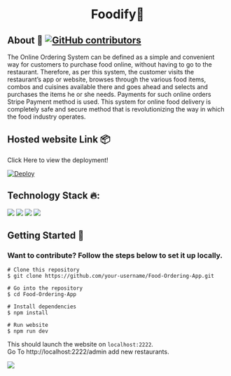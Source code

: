 <b><h1 align=center>Foodify<span>&#127839;</span></h1></b>

## <strong>About 🚩 [![GitHub contributors](https://img.shields.io/github/contributors/nikitakapoor1919/Food-Ordering-App.svg)](https://github.com/nikitakapoor1919/Food-Ordering-App/graphs/contributors/)</strong>
The Online Ordering System can be defined as a simple and convenient way for customers to purchase food online, without having to go to the restaurant. Therefore, as per this system, the customer visits the restaurant’s app or website, browses through the various food items, combos and cuisines available there and goes ahead and selects and purchases the items he or she needs. Payments for such online orders Stripe Payment method is used. This system for online food delivery is completely safe and secure method that is revolutionizing the way in which the food industry operates.

## <strong>Hosted website Link 📦 </strong>

Click Here to view the deployment!
 
[![Deploy](https://www.herokucdn.com/deploy/button.svg)](https://food-delievery.herokuapp.com/)

## <strong>Technology Stack 🔥:</strong>
<img src="https://img.shields.io/badge/node.js%20-%2343853D.svg?&style=for-the-badge&logo=node.js&logoColor=white"/> <img src="https://img.shields.io/badge/express.js%20-%23404d59.svg?&style=for-the-badge"/> <img src ="https://img.shields.io/badge/MongoDB-%234ea94b.svg?&style=for-the-badge&logo=mongodb&logoColor=white"/> <img src ="https://img.shields.io/badge/Handlebar-%23E34F26.svg?&style=for-the-badge&logo=handlebar.js&logoColor=red"/>

## <strong>Getting Started 🚀 </strong>
### Want to contribute? Follow the steps below to set it up locally.

```
# Clone this repository
$ git clone https://github.com/your-username/Food-Ordering-App.git

# Go into the repository
$ cd Food-Ordering-App

# Install dependencies
$ npm install

# Run website
$ npm run dev
```
This should launch the website on `localhost:2222`.<br>
Go To http://localhost:2222/admin add new restaurants.

<img src="https://media4.giphy.com/media/jlVToZK53qtQLBQdSr/giphy.gif"></img>
